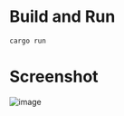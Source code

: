 # Build and Run
```
cargo run
```

# Screenshot
![image](https://user-images.githubusercontent.com/13072815/179007384-464ad812-db6c-4549-a75a-4153709167f6.png)
